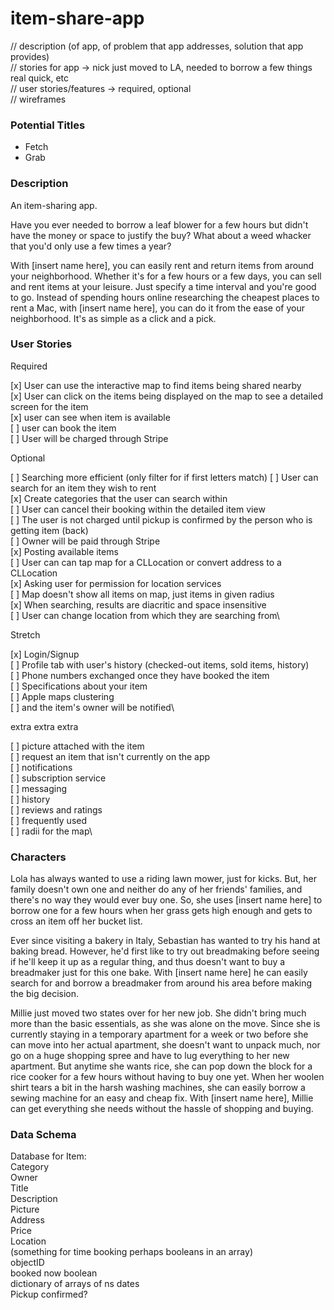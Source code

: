 # item-share-app

// description (of app, of problem that app addresses, solution that app provides)\
// stories for app -> nick just moved to LA, needed to borrow a few things real quick, etc\
// user stories/features -> required, optional\
// wireframes

### Potential Titles
- Fetch
- Grab


### Description
An item-sharing app.  

Have you ever needed to borrow a leaf blower for a few hours but didn't have the money or space to justify the buy? What about a weed whacker that you'd only use a few times a year? 

With [insert name here], you can easily rent and return items from around your neighborhood. Whether it's for a few hours or a few days, you can sell and rent items at your leisure. Just specify a time interval and you're good to go. Instead of spending hours online researching the cheapest places to rent a Mac, with [insert name here], you can do it from the ease of your neighborhood. It's as simple as a click and a pick. 

### User Stories 

Required

[x] User can use the interactive map to find items being shared nearby\
[x] User can click on the items being displayed on the map to see a detailed screen for the item\
[x] user can see when item is available\
[ ] user can book the item\
[ ] User will be charged through Stripe

Optional

[ ] Searching more efficient (only filter for if first letters match)
[ ] User can search for an item they wish to rent\
    [x] Create categories that the user can search within\
[ ] User can cancel their booking within the detailed item view\
[ ] The user is not charged until pickup is confirmed by the person who is getting item (back)\
[ ] Owner will be paid through Stripe\
[x] Posting available items\
[ ] User can can tap map for a CLLocation or convert address to a CLLocation\
[x] Asking user for permission for location services\
[ ] Map doesn't show all items on map, just items in given radius\
[x] When searching, results are diacritic and space insensitive\
[ ] User can change location from which they are searching from\


Stretch

[x] Login/Signup\
[ ] Profile tab with user's history (checked-out items, sold items, history)\
[ ] Phone numbers exchanged once they have booked the item\
[ ] Specifications about your item\
[ ] Apple maps clustering\
[ ] and the item's owner will be notified\


extra extra extra

[ ] picture attached with the item\
[ ] request an item that isn't currently on the app\
[ ] notifications\
[ ] subscription service\
[ ] messaging\
[ ] history\
[ ] reviews and ratings\
[ ] frequently used\
[ ] radii for the map\


### Characters
Lola has always wanted to use a riding lawn mower, just for kicks. But, her family doesn't own one and neither do any of her friends' families, and there's no way they would ever buy one. So, she uses [insert name here] to borrow one for a few hours when her grass gets high enough and gets to cross an item off her bucket list. 

Ever since visiting a bakery in Italy, Sebastian has wanted to try his hand at baking bread. However, he'd first like to try out breadmaking before seeing if he'll keep it up as a regular thing, and thus doesn't want to buy a breadmaker just for this one bake. With [insert name here] he can easily search for and borrow a breadmaker from around his area before making the big decision. 

Millie just moved two states over for her new job. She didn't bring much more than the basic essentials, as she was alone on the move. Since she is currently staying in a temporary apartment for a week or two before she can move into her actual apartment, she doesn't want to unpack much, nor go on a huge shopping spree and have to lug everything to her new apartment. But anytime she wants rice, she can pop down the block for a rice cooker for a few hours without having to buy one yet. When her woolen shirt tears a bit in the harsh washing machines, she can easily borrow a sewing machine for an easy and cheap fix. With [insert name here], Millie can get everything she needs without the hassle of shopping and buying. 

### Data Schema
Database for Item:\
Category\
Owner\
Title\
Description\
Picture\
Address\
Price\
Location\
(something for time booking perhaps booleans in an array)\
objectID\
booked now boolean\
dictionary of arrays of ns dates\
Pickup confirmed?



